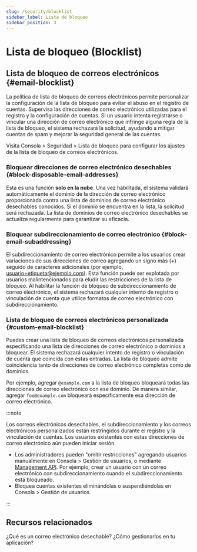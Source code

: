 ```yaml
---
slug: /security/blocklist
sidebar_label: Lista de bloqueo
sidebar_position: 3
---
```


# Lista de bloqueo (Blocklist)

## Lista de bloqueo de correos electrónicos {#email-blocklist}

La política de lista de bloqueo de correos electrónicos permite personalizar la configuración de la lista de bloqueo para evitar el abuso en el registro de cuentas. Supervisa las direcciones de correo electrónico utilizadas para el registro y la configuración de cuentas. Si un usuario intenta registrarse o vincular una dirección de correo electrónico que infringe alguna regla de la lista de bloqueo, el sistema rechazará la solicitud, ayudando a mitigar cuentas de spam y mejorar la seguridad general de las cuentas.

Visita <CloudLink to="/security/blocklist">Consola > Seguridad > Lista de bloqueo</CloudLink> para configurar los ajustes de la lista de bloqueo de correos electrónicos.

### Bloquear direcciones de correo electrónico desechables {#block-disposable-email-addresses}

Esta es una función **solo en la nube**. Una vez habilitada, el sistema validará automáticamente el dominio de la dirección de correo electrónico proporcionada contra una lista de dominios de correo electrónico desechables conocidos. Si el dominio se encuentra en la lista, la solicitud será rechazada. La lista de dominios de correo electrónico desechables se actualiza regularmente para garantizar su eficacia.

### Bloquear subdireccionamiento de correo electrónico {#block-email-subaddressing}

El subdireccionamiento de correo electrónico permite a los usuarios crear variaciones de sus direcciones de correo agregando un signo más (+) seguido de caracteres adicionales (por ejemplo, usuario+etiqueta@ejemplo.com). Esta función puede ser explotada por usuarios malintencionados para eludir las restricciones de la lista de bloqueo. Al habilitar la función de bloqueo de subdireccionamiento de correo electrónico, el sistema rechazará cualquier intento de registro o vinculación de cuenta que utilice formatos de correo electrónico con subdireccionamiento.

### Lista de bloqueo de correos electrónicos personalizada {#custom-email-blocklist}

Puedes crear una lista de bloqueo de correos electrónicos personalizada especificando una lista de direcciones de correo electrónico o dominios a bloquear. El sistema rechazará cualquier intento de registro o vinculación de cuenta que coincida con estas entradas. La lista de bloqueo admite coincidencia tanto de direcciones de correo electrónico completas como de dominios.

Por ejemplo, agregar `@example.com` a la lista de bloqueo bloqueará todas las direcciones de correo electrónico con ese dominio. De manera similar, agregar `foo@example.com` bloqueará específicamente esa dirección de correo electrónico.

:::note

Los correos electrónicos desechables, el subdireccionamiento y los correos electrónicos personalizados están restringidos durante el registro y la vinculación de cuentas. Los usuarios existentes con estas direcciones de correo electrónico aún pueden iniciar sesión.

- Los administradores pueden "omitir restricciones" agregando usuarios manualmente en <CloudLink to="/users">Consola > Gestión de usuarios</CloudLink>, o mediante [Management API](https://openapi.logto.io/operation/operation-createuser). Por ejemplo, crear un usuario con un correo electrónico con subdireccionamiento cuando el subdireccionamiento está bloqueado.
- Bloquea cuentas existentes eliminándolas o suspendiéndolas en <CloudLink to="/users">Consola > Gestión de usuarios</CloudLink>.

:::

## Recursos relacionados

<Url href="https://blog.logto.io/disposable-email">¿Qué es un correo electrónico desechable? ¿Cómo gestionarlos en tu aplicación?</Url>
